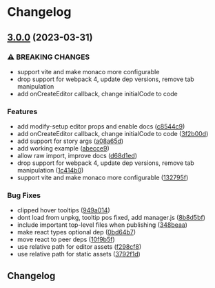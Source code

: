 # Changelog

## [3.0.0](https://github.com/JeremyRH/storybook-addon-code-editor/compare/storybook-addon-code-editor-v2.0.1...storybook-addon-code-editor-v3.0.0) (2023-03-31)


### ⚠ BREAKING CHANGES

* support vite and make monaco more configurable
* drop support for webpack 4, update dep versions, remove tab manipulation
* add onCreateEditor callback, change initialCode to code

### Features

* add modify-setup editor props and enable docs ([c8544c9](https://github.com/JeremyRH/storybook-addon-code-editor/commit/c8544c93ee3c53ae2260ebb926fa600e996a175c))
* add onCreateEditor callback, change initialCode to code ([3f2b00d](https://github.com/JeremyRH/storybook-addon-code-editor/commit/3f2b00dc0e85635952b88b6685d295557d0f82fd))
* add support for story args ([a08a65d](https://github.com/JeremyRH/storybook-addon-code-editor/commit/a08a65dfefbba1122a7ba6d9604a06e924e13e70))
* add working example ([abecce9](https://github.com/JeremyRH/storybook-addon-code-editor/commit/abecce9fe1fcf7340c840e1ff737483baea0dd19))
* allow raw import, improve docs ([d68d1ed](https://github.com/JeremyRH/storybook-addon-code-editor/commit/d68d1edc641539f2a904f8b7f6530060e0f80acf))
* drop support for webpack 4, update dep versions, remove tab manipulation ([1c414b0](https://github.com/JeremyRH/storybook-addon-code-editor/commit/1c414b06f7d1cc15b717dc785e9305ef750d7b75))
* support vite and make monaco more configurable ([132795f](https://github.com/JeremyRH/storybook-addon-code-editor/commit/132795fd4de59ee10591f1e81ee50ace0a5c8db0))


### Bug Fixes

* clipped hover tooltips ([949a014](https://github.com/JeremyRH/storybook-addon-code-editor/commit/949a0148d9c6009f31489d7c1b344dd01195c6a3))
* dont load from unpkg, tooltip pos fixed, add manager.js ([8b8d5bf](https://github.com/JeremyRH/storybook-addon-code-editor/commit/8b8d5bf3496a4676e4b2eb751b25c6dd7d1017d5))
* include important top-level files when publishing ([348beaa](https://github.com/JeremyRH/storybook-addon-code-editor/commit/348beaa8ca9fad4af41fba28ade2c646701ebc0d))
* make react types optional dep ([0bd64b7](https://github.com/JeremyRH/storybook-addon-code-editor/commit/0bd64b782dd4abf5ea4b10669b3c831922e23e87))
* move react to peer deps ([10f9b5f](https://github.com/JeremyRH/storybook-addon-code-editor/commit/10f9b5ff3709866dd3170ae3ee9badfe69538c0f))
* use relative path for editor assets ([f298cf8](https://github.com/JeremyRH/storybook-addon-code-editor/commit/f298cf875940942580312b45373368bb2548e5b0))
* use relative path for static assets ([3792f1d](https://github.com/JeremyRH/storybook-addon-code-editor/commit/3792f1d5dc33ecff8c0299b86e7f9a44337daeaa))

## Changelog
